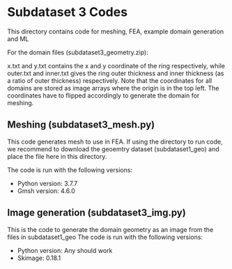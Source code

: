 # Subdataset 3 Codes

This directory contains code for meshing, FEA, example domain generation and ML

For the domain files (subdataset3_geometry.zip):

x.txt and y.txt contains the x and y coordinate of the ring respectively, while outer.txt and inner.txt gives the ring outer thickness and inner thickness (as a ratio of outer thickness) respectively. Note that the coordinates for all domains are stored as image arrays where the origin is in the top left. The coordinates have to flipped accordingly to generate the domain for meshing.

## Meshing (subdataset3_mesh.py)
This code generates mesh to use in FEA. 
If using the directory to run code, we recommend to download the geoemtry dataset (subdataset1_geo) and place the file here in this directory.

The code is run with the following versions:

* Python version: 3.7.7
* Gmsh version: 4.6.0

## Image generation (subdataset3_img.py)

This is the code to generate the domain geometry as an image from the files in subdataset1_geo
The code is run with the following versions:

* Python version: Any should work
* Skimage: 0.18.1
